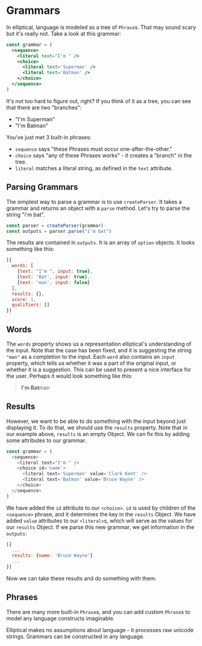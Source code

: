 # Grammars

In elliptical, language is modeled as a tree of `Phrase`s. That may sound
scary but it's really not. Take a look at this grammar:

```jsx
const grammar = (
  <sequence>
    <literal text="I'm " />
    <choice>
      <literal text='Superman' />
      <literal text='Batman' />
    </choice>
  </sequence>
)
```

It's not too hard to figure out, right? If you think of it as a tree,
you can see that there are two "branches":

- "I'm Superman"
- "I'm Batman"

You've just met 3 built-in phrases:

- `sequence` says "these Phrases must occur one-after-the-other."
- `choice` says "any of these Phrases works" - it creates a "branch"
in the tree.
- `literal` matches a literal string, as defined in the `text` attribute.

## Parsing Grammars

The simplest way to parse a grammar is to use `createParser`. It takes
a grammar and returns an object with a `parse` method. Let's try to parse
the string "i'm bat".

```js
const parser = createParser(grammar)
const outputs = parser.parse("i'm bat")
```

The results are contained in `outputs`. It is an array of `option` objects.
It looks something like this:

```js
[{
  words: [
    {text: "I'm ", input: true},
    {text: 'Bat', input: true},
    {text: 'man', input: false}
  ],
  results: {},
  score: 1,
  qualifiers: []
}]
```

## Words

The `words` property shows us a representation elliptical's understanding of the
input. Note that the case has been fixed, and it is suggesting the string
`"man"` as a completion to the input. Each `word` also contains an
`input` property, which tells us whether it was a part of the original input,
or whether it is a suggestion. This can be used to present a nice
interface for the user. Perhaps it would look something like this:

> **I'm Bat**man

## Results

However, we want to be able to do something with the input beyond just
displaying it. To do that, we should use the `results` property.
Note that in our example above, `results` is an empty Object. We can fix this
by adding some attributes to our grammar.

```js
const grammar = (
  <sequence>
    <literal text="I'm " />
    <choice id='name'>
      <literal text='Superman' value='Clark Kent' />
      <literal text='Batman' value='Bruce Wayne' />
    </choice>
  </sequence>
)
```

We have added the `id` attribute to our `<choice>`. `id` is used by
children of the `<sequence>` phrase, and it determines the key in
the `results` Object. We have added `value` attributes to our `<literal>`s,
which will serve as the values for our `results` Object. If we parse
this new grammar, we get information in the `outputs`:

```js
[{
  ...
  results: {name: 'Bruce Wayne'}
  ...
}]
```

Now we can take these results and do something with them.

## Phrases

There are many more built-in `Phrase`s, and you can add custom
`Phrase`s to model any language constructs imaginable.

Elliptical makes no assumptions about language - it processes
raw unicode strings. Grammars can be constructed in any language.